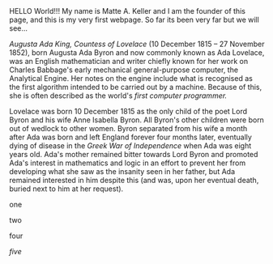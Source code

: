 <!doctype html>
<html lang="en">
<head>
  <meta charset="utf-8">
  <meta name="viewport" content="width=device-width, initial-scale=1">

  <title>A Basic HTML5 Template</title>
  <meta name="description" content="A simple HTML5 Template for new projects.">
  <meta name="author" content="SitePoint">

  <meta property="og:title" content="A Basic HTML5 Template">
  <meta property="og:type" content="website">
  <meta property="og:url" content="https://www.sitepoint.com/a-basic-html5-template/">
  <meta property="og:description" content="A simple HTML5 Template for new projects.">
  <meta property="og:image" content="image.png">
</head>

<body>
HELLO World!!!
  My name is Matte A. Keller and I am the founder of this page, and this is my very first webpage. So far its been very far but we will see...
</body>
</html>

<!DOCTYPE html>

<head></head>

<body>


<p><em>Augusta Ada King, Countess of Lovelace</em> (10 December 1815 – 27 November 1852), born Augusta Ada Byron and now commonly known as Ada Lovelace, was an English mathematician and writer chiefly known for her work on Charles Babbage's early mechanical general-purpose computer, the Analytical Engine. Her notes on the engine include what is recognised as the first algorithm intended to be carried out by a machine. Because of this, she is often described as the world's <em>first computer programmer.</em></p>

<p>Lovelace was born 10 December 1815 as the only child of the poet Lord Byron and his wife Anne Isabella Byron. All Byron's other children were born out of wedlock to other women. Byron separated from his wife a month after Ada was born and left England forever four months later, eventually dying of disease in the <em>Greek War of Independence</em> when Ada was eight years old. Ada's mother remained bitter towards Lord Byron and promoted Ada's interest in mathematics and logic in an effort to prevent her from developing what she saw as the insanity seen in her father, but Ada remained interested in him despite this (and was, upon her eventual death, buried next to him at her request).</p>


</body>
<body>
<p>one<p>
<p>two<p>
<p><threep>
<p>four<p>
<p><em>five</em> 


